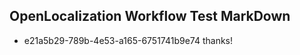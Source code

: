 ## OpenLocalization Workflow Test MarkDown
* e21a5b29-789b-4e53-a165-6751741b9e74 thanks!

<!--HONumber=Sep16_HO1-->


